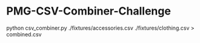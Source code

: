 # PMG-CSV-Combiner-Challenge
python csv_combiner.py ./fixtures/accessories.csv ./fixtures/clothing.csv > combined.csv
